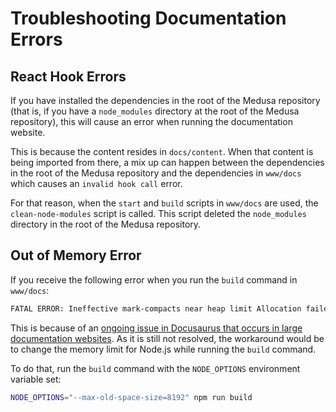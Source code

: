 # Troubleshooting Documentation Errors

## React Hook Errors

If you have installed the dependencies in the root of the Medusa repository (that is, if you have a `node_modules` directory at the root of the Medusa repository), this will cause an error when running the documentation website. 

This is because the content resides in `docs/content`. When that content is being imported from there, a mix up can happen between the dependencies in the root of the Medusa repository and the dependencies in `www/docs` which causes an `invalid hook call` error.

For that reason, when the `start` and `build` scripts in `www/docs` are used, the `clean-node-modules` script is called. This script deleted the `node_modules` directory in the root of the Medusa repository.

## Out of Memory Error

If you receive the following error when you run the `build` command in `www/docs`:

```bash noReport noHeader
FATAL ERROR: Ineffective mark-compacts near heap limit Allocation failed - JavaScript heap out of memory
```

This is because of an [ongoing issue in Docusaurus that occurs in large documentation websites](https://github.com/facebook/docusaurus/issues/4765). As it is still not resolved, the workaround would be to change the memory limit for Node.js while running the `build` command.

To do that, run the `build` command with the `NODE_OPTIONS` environment variable set:

```bash npm2yarn
NODE_OPTIONS="--max-old-space-size=8192" npm run build
```
